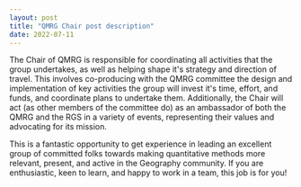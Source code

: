 ```yaml
---
layout: post
title: "QMRG Chair post description"
date: 2022-07-11
---
```


The Chair of QMRG is responsible for coordinating all activities that the group undertakes, as well as helping shape it's strategy and direction of travel. This involves co-producing with the QMRG committee the design and implementation of key activities the group will invest it's time, effort, and funds, and coordinate plans to undertake them. Additionally, the Chair will act (as other members of the committee do) as an ambassador of both the QMRG and the RGS in a variety of events, representing their values and advocating for its mission.
 
This is a fantastic opportunity to get experience in leading an excellent group of committed folks towards making quantitative methods more relevant, present, and active in the Geography community. If you are enthusiastic, keen to learn, and happy to work in a team, this job is for you!
